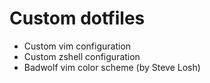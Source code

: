 # Custom dotfiles

- Custom vim configuration
- Custom zshell configuration
- Badwolf vim color scheme (by Steve Losh)